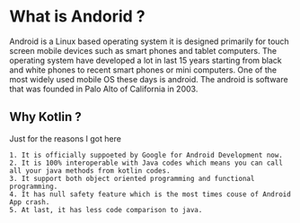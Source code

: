 # What is Andorid ?

Android is a Linux based operating system it is designed primarily for touch screen mobile devices such as smart phones and tablet computers. The operating system have developed a lot in last 15 years starting from black and white phones to recent smart phones or mini computers. One of the most widely used mobile OS   these days is android.  The android is software that was founded in Palo Alto of California in 2003.

## Why Kotlin ?

Just for the reasons I got here
```
1. It is officially suppoeted by Google for Android Development now.
2. It is 100% interoperable with Java codes which means you can call all your java methods from kotlin codes.
3. It support both object oriented programming and functional programming.
4. It has null safety feature which is the most times couse of Android App crash.
5. At last, it has less code comparison to java.
```

